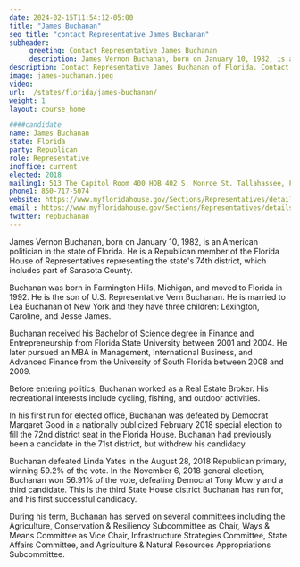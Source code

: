 ```yaml
---
date: 2024-02-15T11:54:12-05:00
title: "James Buchanan"
seo_title: "contact Representative James Buchanan"
subheader:
     greeting: Contact Representative James Buchanan
     description: James Vernon Buchanan, born on January 10, 1982, is an American politician in the state of Florida. He is a Republican member of the Florida House of Representatives representing the state's 74th district, which includes part of Sarasota County.
description: Contact Representative James Buchanan of Florida. Contact information for James Buchanan includes email address, phone number, and mailing address.
image: james-buchanan.jpeg
video:
url:  /states/florida/james-buchanan/
weight: 1
layout: course_home

####candidate
name: James Buchanan
state: Florida
party: Republican
role: Representative
inoffice: current
elected: 2018
mailing1: 513 The Capitol Room 400 HOB 402 S. Monroe St. Tallahassee, FL 32399-1300
phone1: 850-717-5074
website: https://www.myfloridahouse.gov/Sections/Representatives/details.aspx?MemberId=4731&LegislativeTermId=90/
email : https://www.myfloridahouse.gov/Sections/Representatives/details.aspx?MemberId=4731&LegislativeTermId=90/
twitter: repbuchanan
---
```


James Vernon Buchanan, born on January 10, 1982, is an American politician in the state of Florida. He is a Republican member of the Florida House of Representatives representing the state's 74th district, which includes part of Sarasota County.

Buchanan was born in Farmington Hills, Michigan, and moved to Florida in 1992. He is the son of U.S. Representative Vern Buchanan. He is married to Lea Buchanan of New York and they have three children: Lexington, Caroline, and Jesse James.

Buchanan received his Bachelor of Science degree in Finance and Entrepreneurship from Florida State University between 2001 and 2004. He later pursued an MBA in Management, International Business, and Advanced Finance from the University of South Florida between 2008 and 2009.

Before entering politics, Buchanan worked as a Real Estate Broker. His recreational interests include cycling, fishing, and outdoor activities.

In his first run for elected office, Buchanan was defeated by Democrat Margaret Good in a nationally publicized February 2018 special election to fill the 72nd district seat in the Florida House. Buchanan had previously been a candidate in the 71st district, but withdrew his candidacy.

Buchanan defeated Linda Yates in the August 28, 2018 Republican primary, winning 59.2% of the vote. In the November 6, 2018 general election, Buchanan won 56.91% of the vote, defeating Democrat Tony Mowry and a third candidate. This is the third State House district Buchanan has run for, and his first successful candidacy.

During his term, Buchanan has served on several committees including the Agriculture, Conservation & Resiliency Subcommittee as Chair, Ways & Means Committee as Vice Chair, Infrastructure Strategies Committee, State Affairs Committee, and Agriculture & Natural Resources Appropriations Subcommittee.
